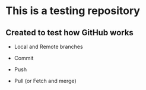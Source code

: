 # This is a testing repository 

## Created to test how GitHub works

* Local and Remote branches

* Commit

* Push

* Pull (or Fetch and merge)

